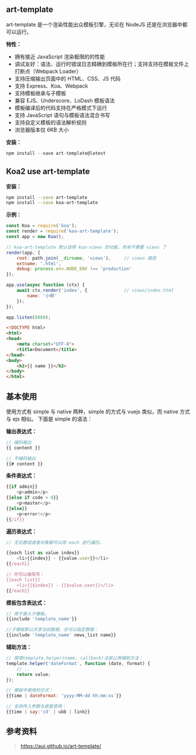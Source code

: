 
## art-template
art-template 是一个渲染性能出众模板引擎，无论在 NodeJS 还是在浏览器中都可以运行。

**特性：**
- 拥有接近 JavaScript 渲染极限的的性能
- 调试友好：语法、运行时错误日志精确到模板所在行；支持支持在模板文件上打断点（Webpack Loader）
- 支持压缩输出页面中的 HTML、CSS、JS 代码
- 支持 Express、Koa、Webpack
- 支持模板继承与子模板
- 兼容 EJS、Underscore、LoDash 模板语法
- 模板编译后的代码支持在严格模式下运行
- 支持 JavaScript 语句与模板语法混合书写
- 支持自定义模板的语法解析规则
- 浏览器版本仅 6KB 大小


**安装：**

```js
npm install --save art-template@latest
```

## Koa2 use art-template

 **安装：**

 ```bash
npm install --save art-template
npm install --save koa-art-template
 ```

 **示例：**

```js
const Koa = require('koa');
const render = require('koa-art-template');
const app = new Koa();

// koa-art-template 默认自带 koa-views 的功能，所有不需要 views 了
render(app, {
    root: path.join(__dirname, 'views'),     // views 路径
    extname: '.html',
    debug: process.env.NODE_ENV !== 'production'
});

app.use(async function (ctx) {
    await ctx.render('index', {              // views/index.html
        name: '小明'
    });
});

app.listen(8080);
```

```html
<!DOCTYPE html>
<html>
<head>
    <meta charset="UTF-8">
    <title>Document</title>
</head>
<body>
    <h2>{{ name }}</h2>
</body>
</html>
 ```

## 基本使用
使用方式有 simple 与 native 两种，simple 的方式与 vuejs 类似，而 native 方式与 ejs 相似。
下面是 simple 的语法：

**输出表达式：**

```js
// 编码输出
{{ content }}

// 不编码输出
{{# content }}
```

**条件表达式：**

```js
{{if admin}}
	<p>admin</p>
{{else if code > 0}}
	<p>master</p>
{{else}}
    <p>error!</p>
{{/if}}
```

**遍历表达式：**

```js
// 无论数组或者对象都可以用 each 进行遍历。

{{each list as value index}}
    <li>{{index}} - {{value.user}}</li>
{{/each}}

// 亦可以被简写：
{{each list}}
    <li>{{$index}} - {{$value.user}}</li>
{{/each}}
```

**模板包含表达式：**

```js
// 用于嵌入子模板。
{{include 'template_name'}}

//子模板默认共享当前数据，亦可以指定数据：
{{include 'template_name' news_list name}}
```

**辅助方法：**

```js
// 使用template.helper(name, callback)注册公用辅助方法：
template.helper('dateFormat', function (date, format) {
    // ..
    return value;
});

// 模板中使用的方式：
{{time | dateFormat: 'yyyy-MM-dd hh:mm:ss'}}

// 支持传入参数与嵌套使用：
{{time | say:'cd' | ubb | link}}
```


## 参考资料
> https://aui.github.io/art-template/
